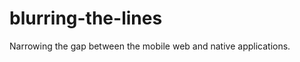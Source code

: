 blurring-the-lines
==================

Narrowing the gap between the mobile web and native applications.
